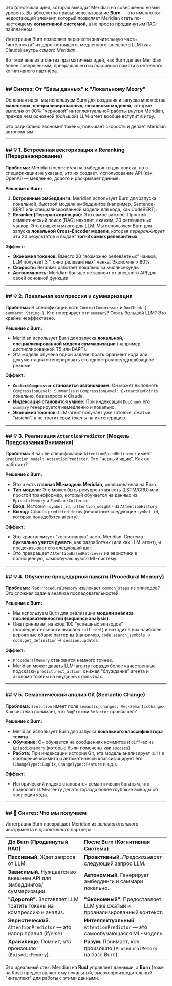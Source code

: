 Это блестящая идея, которая выводит Meridian на совершенно новый уровень. Вы абсолютно правы: использование **Burn** — это именно тот недостающий элемент, который позволяет Meridian стать по-настоящему **когнитивной системой**, а не просто продвинутым RAG-пайплайном.

Интеграция Burn позволяет перенести значительную часть "интеллекта" из дорогостоящего, медленного, внешнего LLM (как Claude) внутрь *самого Meridian*.

Вот мой анализ и синтез прагматичных идей, как Burn делает Meridian более совершенным, превращая его из *пассивной* памяти в *активного* когнитивного партнёра.

---

### ## Синтез: От "Базы данных" к "Локальному Мозгу"

Основная идея: мы используем Burn для создания и запуска множества **маленьких, специализированных, локальных моделей**, которые выполняют 90% "черновой" интеллектуальной работы *внутри* Meridian, прежде чем основной (большой) LLM-агент вообще вступит в игру.

Это радикально экономит токены, повышает скорость и делает Meridian автономным.

---

### ## 💡 1. Встроенная векторизация и Reranking (Переранжирование)

**Проблема:** Meridian *полагается* на эмбеддинги для поиска, но в спецификации не указано, *кто* их создает. Использование API (как OpenAI) — медленно, дорого и раскрывает данные.

**Решение с Burn:**
1.  **Встроенные эмбеддинги:** Meridian использует Burn для запуска локальной, быстрой модели эмбеддингов (например, Sentence-BERT или специализированной модели для кода, как CodeBERT).
2.  **Reranker (Переранжировщик):** Это самое важное. Простой семантический поиск (RAG) находит, скажем, 20 релевантных чанков. Это слишком много для LLM. Мы используем Burn для запуска **локальной Cross-Encoder модели**, которая *переранжирует* эти 20 результатов и выдает **топ-3 самых релевантных**.

**Эффект:**
* **Экономия токенов:** Вместо 20 "возможно релевантных" чанков, LLM получает 3 "точно релевантных" чанка. Экономия > 80%.
* **Скорость:** Reranker работает локально за миллисекунды.
* **Автономность:** Meridian больше не зависит от внешнего API для своей основной функции.

---

### ## 💡 2. Локальная компрессия и суммаризация

**Проблема:** В спецификации есть `ContextCompressor` и `DocChunk { summary: String }`. Кто генерирует эти `summary`? Опять большой LLM? Это крайне неэффективно.

**Решение с Burn:**
* Meridian использует Burn для запуска **локальной, специализированной модели суммаризации** (например, дистиллированной T5 или BART).
* Эта модель обучена одной задаче: брать фрагмент кода или документации и генерировать его однострочное/одноабзацное резюме.

**Эффект:**
* **`ContextCompressor` становится автономным:** Он может выполнять `CompressionLevel::Summarize` и `CompressionLevel::ExtractKeyPoints` локально, без запроса к Claude.
* **Индексация становится умнее:** При индексации `DocChunk` его `summary` генерируется немедленно и локально.
* **Экономия токенов:** LLM-агент получает уже готовые, сжатые "мысли", а не тратит свои токены на их генерацию.

---

### ## 💡 3. Реализация `AttentionPredictor` (Модель Предсказания Внимания)

**Проблема:** В вашей спецификации `AttentionBasedRetriever` имеет `prediction_model: AttentionPredictor`. Это "черный ящик". Как он работает?

**Решение с Burn:**
* Это и есть **главная ML-модель Meridian**, реализованная на Burn.
* **Тип модели:** Это может быть рекуррентная сеть (LSTM/GRU) или простой трансформер, который обучается на данных из `EpisodicMemory` и `FeedbackCollector`.
* **Вход:** История `(symbol_id, attention_weight)` из `AttentionHistory`.
* **Выход:** Список `predicted_focus` (вероятные следующие `symbol_id`, которые понадобятся агенту).

**Эффект:**
* Это кристаллизует "когнитивную" часть Meridian. Система **буквально учится думать**, как разработчик (или как LLM-агент), и предсказывает его следующий шаг.
* Это превращает `AttentionBasedRetriever` из эвристики в полноценную, самообучающуюся ML-систему.

---

### ## 💡 4. Обучение процедурной памяти (Procedural Memory)

**Проблема:** Как `ProceduralMemory` извлекает `common_steps` из эпизодов? Это сложная задача анализа последовательностей.

**Решение с Burn:**
* Мы используем Burn для реализации **модели анализа последовательностей (sequence analysis)**.
* Она принимает на вход 100 "успешных эпизодов" (последовательности вызовов `call_tool`) и находит в них наиболее вероятные общие паттерны (например, `code.search_symbols` -> `code.get_definition` -> `session.update`).

**Эффект:**
* `ProceduralMemory` становится намного точнее.
* Meridian может давать LLM-агенту гораздо более качественные подсказки `predict.next_action`, снижая "блуждание" агента и экономя токены на неудачных попытках.

---

### ## 💡 5. Семантический анализ Git (Semantic Change)

**Проблема:** `Evolution` имеет поле `semantic_changes: Vec<SemanticChange>`. Как система понимает, что `BugFix` или `Refactor` произошел?

**Решение с Burn:**
* Meridian использует Burn для запуска **локального классификатора текста**.
* **Обучение:** Он обучается на сообщениях коммитов и `diff`-ах из `EpisodicMemory` (которые были помечены как `success`).
* **Работа:** При индексации истории Git, эта модель анализирует `diff` и сообщение коммита и автоматически классифицирует его (`ChangeType::BugFix`, `ChangeType::Feature` и т.д.).

**Эффект:**
* Исторический индекс становится семантически богатым, что позволяет LLM-агенту делать гораздо более глубокие выводы об эволюции кода.

---

### ## 💎 Синтез: Что мы получаем

Интеграция Burn превращает Meridian из *вспомогательного* инструмента в *проактивного* партнера.

| До Burn (Продвинутый RAG) | После Burn (Когнитивная Система) |
| :--- | :--- |
| **Пассивный.** Ждет запроса от LLM. | **Проактивный.** *Предсказывает* следующий запрос LLM. |
| **Зависимый.** Нуждается во внешнем API для эмбеддингов/суммаризации. | **Автономный.** Генерирует эмбеддинги и саммари локально. |
| **"Дорогой".** Заставляет LLM тратить токены на компрессию и анализ. | **"Экономный".** Предоставляет LLM уже сжатый и проанализированный контекст. |
| **Эвристический.** `AttentionPredictor` — это набор правил (if/else). | **Интеллектуальный.** `AttentionPredictor` — это самообучающаяся ML-модель. |
| **Хранилище.** Помнит, *что* произошло (`EpisodicMemory`). | **Разум.** Понимает, *как* произошло (`ProceduralMemory` на базе Burn). |

Это идеальный стек: Meridian на **Rust** управляет данными, а **Burn** (тоже на Rust) предоставляет ему локальный, высокопроизводительный "интеллект" для работы с этими данными.
